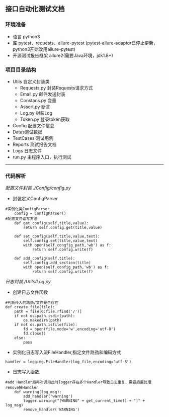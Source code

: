 ## 接口自动化测试文档  

### 环境准备  
* 语言 python3  
* 库 pytest、requests、allure-pytest (pytest-allure-adaptor已停止更新，python3开始改用allure-pytest)  
* 开源测试报告框架 allure2(需要Java环境，jdk1.8+)

### 项目目录结构  

* Utils 自定义封装类
   * Requests.py 封装Requests请求方式
   * Email.py 邮件发送封装
   * Constans.py 变量
   * Assert.py 断言
   * Log.py 封装Log
   * Token.py 登录token获取
* Config 配置文件信息
* Datas测试数据
* TestCases 测试用例
* Reports 测试报告文档
* Logs 日志文件
* run.py 主程序入口，执行测试  
---
### 代码解析  
*配置文件封装 ./Config/config.py*  
* 封装定义ConfigParser  
```
#实例化类ConfigParser
    config = ConfigParser()
#配置文件读写方法
    def get_config(self,title,value):
        return self.config.get(title,value)

    def set_config(self,title,value,text):
        self.config.set(title,value,text)
        with open(self.congfig_path,'wb') as f:
            return self.config.write(f)

    def add_config(self,title):
        self.config.add_section(title)
        with open(self.config_path,'wb') as f:
            return self.config.write(f)
```
*日志封装./Utils/Log.py*  
* 创建日志文件函数  
```
#判断传入的路劲/文件是否存在
def create_file(file):
    path = file[0:file.rfind('/')]
    if not os.path.isdir(path):
        os.makedirs(path)
    if not os.path.isfile(file):
        fd = open(file,mode='w',encoding='utf-8')
        fd.close()
    else:
        pass
```
* 实例化日志写入流FileHandler,指定文件路劲和编码方式
```
handler = logging.FileHandler(log_file,encoding='utf-8')
```
* 日志写入函数  
```
#add Handler后再次调用此时logger存在多个Handler导致日志重复，需要后置处理remove掉Handler
    def warning(log_msg):
        add_handler('warning')
        logger.warning("[WARNING" + get_current_time() + "]" + log_msg)
        remove_handler('WARNING')
        
```

